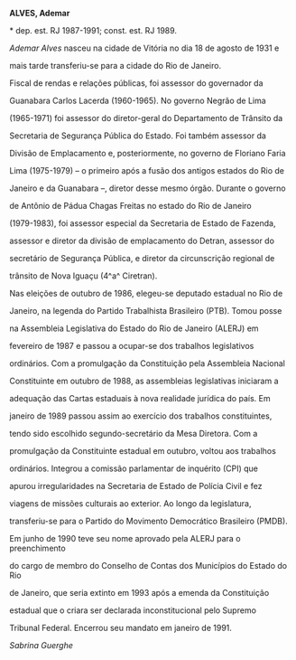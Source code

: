 **ALVES, Ademar**



\* dep. est. RJ 1987-1991; const. est. RJ 1989.



*Ademar Alves* nasceu na cidade de Vitória no dia 18 de agosto de 1931 e

mais tarde transferiu-se para a cidade do Rio de Janeiro.



Fiscal de rendas e relações públicas, foi assessor do governador da

Guanabara Carlos Lacerda (1960-1965). No governo Negrão de Lima

(1965-1971) foi assessor do diretor-geral do Departamento de Trânsito da

Secretaria de Segurança Pública do Estado. Foi também assessor da

Divisão de Emplacamento e, posteriormente, no governo de Floriano Faria

Lima (1975-1979) – o primeiro após a fusão dos antigos estados do Rio de

Janeiro e da Guanabara –, diretor desse mesmo órgão. Durante o governo

de Antônio de Pádua Chagas Freitas no estado do Rio de Janeiro

(1979-1983), foi assessor especial da Secretaria de Estado de Fazenda,

assessor e diretor da divisão de emplacamento do Detran, assessor do

secretário de Segurança Pública, e diretor da circunscrição regional de

trânsito de Nova Iguaçu (4^a^ Ciretran).



Nas eleições de outubro de 1986, elegeu-se deputado estadual no Rio de

Janeiro, na legenda do Partido Trabalhista Brasileiro (PTB). Tomou posse

na Assembleia Legislativa do Estado do Rio de Janeiro (ALERJ) em

fevereiro de 1987 e passou a ocupar-se dos trabalhos legislativos

ordinários. Com a promulgação da Constituição pela Assembleia Nacional

Constituinte em outubro de 1988, as assembleias legislativas iniciaram a

adequação das Cartas estaduais à nova realidade jurídica do país. Em

janeiro de 1989 passou assim ao exercício dos trabalhos constituintes,

tendo sido escolhido segundo-secretário da Mesa Diretora. Com a

promulgação da Constituinte estadual em outubro, voltou aos trabalhos

ordinários. Integrou a comissão parlamentar de inquérito (CPI) que

apurou irregularidades na Secretaria de Estado de Polícia Civil e fez

viagens de missões culturais ao exterior. Ao longo da legislatura,

transferiu-se para o Partido do Movimento Democrático Brasileiro (PMDB).



Em junho de 1990 teve seu nome aprovado pela ALERJ para o preenchimento

do cargo de membro do Conselho de Contas dos Municípios do Estado do Rio

de Janeiro, que seria extinto em 1993 após a emenda da Constituição

estadual que o criara ser declarada inconstitucional pelo Supremo

Tribunal Federal. Encerrou seu mandato em janeiro de 1991.



*Sabrina Guerghe*



